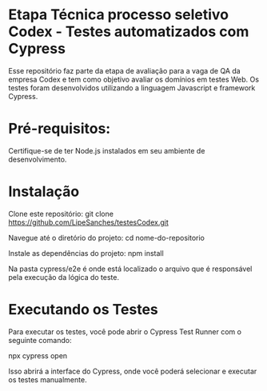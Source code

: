 # Etapa Técnica processo seletivo Codex - Testes automatizados com Cypress
Esse repositório faz parte da etapa de avaliação para a vaga de QA da empresa Codex e tem como objetivo avaliar os domínios em testes Web. Os testes foram desenvolvidos utilizando a linguagem Javascript e framework Cypress.

# Pré-requisitos:
Certifique-se de ter Node.js instalados em seu ambiente de desenvolvimento.

# Instalação
Clone este repositório:
git clone https://github.com/LipeSanches/testesCodex.git

Navegue até o diretório do projeto:
cd nome-do-repositorio

Instale as dependências do projeto:
npm install

Na pasta cypress/e2e é onde está localizado o arquivo que é responsável pela execução da lógica do teste.

# Executando os Testes
Para executar os testes, você pode abrir o Cypress Test Runner com o seguinte comando:

npx cypress open

Isso abrirá a interface do Cypress, onde você poderá selecionar e executar os testes manualmente.
